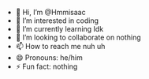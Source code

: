 - 👋 Hi, I’m @Hmmisaac
- 👀 I’m interested in coding
- 🌱 I’m currently learning Idk
- 💞️ I’m looking to collaborate on nothing
- 📫 How to reach me nuh uh
- 😄 Pronouns: he/him
- ⚡ Fun fact: nothing

<!---
Hmmisaac/Hmmisaac is a ✨ special ✨ repository because its `README.md` (this file) appears on your GitHub profile.
You can click the Preview link to take a look at your changes.
--->
